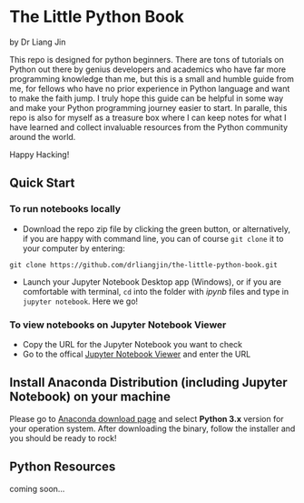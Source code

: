 # The Little Python Book
by Dr Liang Jin

This repo is designed for python beginners. There are tons of tutorials on Python out there by genius developers and academics who have far more programming knowledge than me, but this is a small and humble guide from me, for fellows who have no prior experience in Python language and want to make the faith jump. I truly hope this guide can be helpful in some way and make your Python programming journey easier to start. In paralle, this repo is also for myself as a treasure box where I can keep notes for what I have learned and collect invaluable resources from the Python community around the world.

Happy Hacking!

## Quick Start

### To run notebooks locally
- Download the repo zip file by clicking the green button, or alternatively, if you are happy with command line, you can of course `git clone` it to your computer by entering:
```
git clone https://github.com/drliangjin/the-little-python-book.git
```
- Launch your Jupyter Notebook Desktop app (Windows), or if you are comfortable with terminal, `cd` into the folder with *ipynb* files and type in `jupyter notebook`. Here we go!

### To view notebooks on Jupyter Notebook Viewer
- Copy the URL for the Jupyter Notebook you want to check
- Go to the offical [Jupyter Notebook Viewer](https://nbviewer.jupyter.org/) and enter the URL

## Install Anaconda Distribution (including Jupyter Notebook) on your machine
Please go to [Anaconda download page](https://www.anaconda.com/download/) and select **Python 3.x** version for your operation system.
After downloading the binary, follow the installer and you should be ready to rock!

## Python Resources
coming soon...
